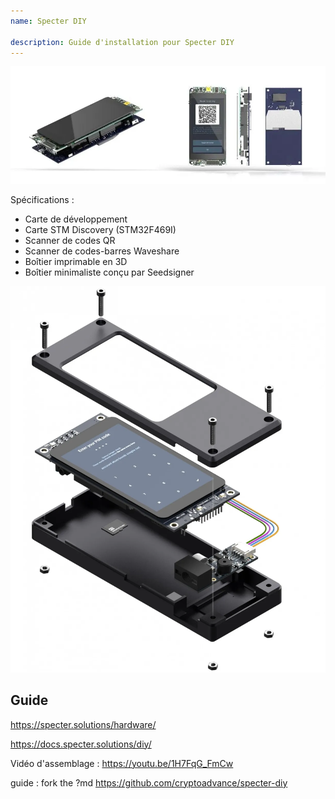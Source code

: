 ```yaml
---
name: Specter DIY

description: Guide d'installation pour Specter DIY
---
```


![cover](assets/cover.webp)

Spécifications :

- Carte de développement
- Carte STM Discovery (STM32F469I)
- Scanner de codes QR
- Scanner de codes-barres Waveshare
- Boîtier imprimable en 3D
- Boîtier minimaliste conçu par Seedsigner

![vue de l'appareil](assets/2.webp)

## Guide

https://specter.solutions/hardware/

https://docs.specter.solutions/diy/

Vidéo d'assemblage : https://youtu.be/1H7FqG_FmCw

guide : fork the ?md https://github.com/cryptoadvance/specter-diy
